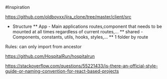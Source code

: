#Inspiration

https://github.com/oldboyxx/jira_clone/tree/master/client/src
* Structure
** App - Main applications routes,component that needs to be mounted at all times regardless of current routes,...
** shared - Components, constants, utils, hooks, styles,...
** 1 folder by route

Rules: can only import from ancestor



https://github.com/HospitalRun/hospitalrun



https://stackoverflow.com/questions/55221433/is-there-an-official-style-guide-or-naming-convention-for-react-based-projects

